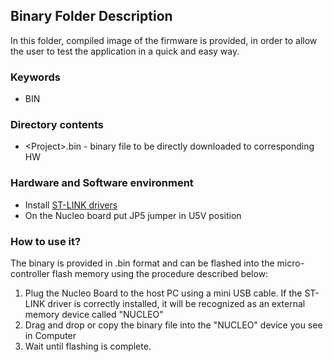 ## __Binary Folder Description__

In this folder, compiled image of the firmware is provided, in order to allow the user to test the application in a quick and easy way.


### __Keywords__

  - BIN


### __Directory contents__

  - \<Project\>.bin - binary file to be directly downloaded to corresponding HW


### __Hardware and Software environment__

  - Install [ST-LINK drivers](http://www.st.com/web/en/catalog/tools/FM146/CL1984/SC720/SS1450/PF251168)
  - On the Nucleo board put JP5 jumper in U5V position


### __How to use it?__

The binary is provided in .bin format and can be flashed into the micro-controller flash memory using the procedure described below:

  1. Plug the Nucleo Board to the host PC using a mini USB cable. If the ST-LINK driver is correctly installed, it will be recognized as an external memory device called "NUCLEO"
  2. Drag and drop or copy the binary file into the "NUCLEO" device you see in Computer
  3. Wait until flashing is complete.
